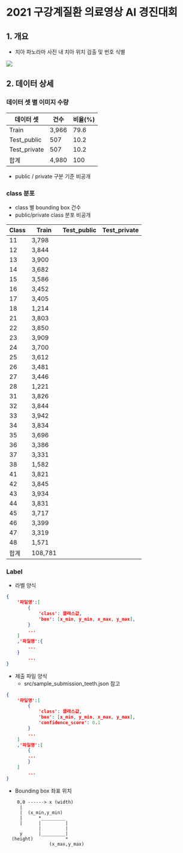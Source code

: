 # 2021 구강계질환 의료영상 AI 경진대회

## 1. 개요

* 치아 파노라마 사진 내 치아 위치 검출 및 번호 식별

![](https://github.com/mnc-challenge/healthcare_mouth/blob/main/img/%EC%B9%98%EC%95%84_01.png?raw=true)

## 2. 데이터 상세

### 데이터 셋 별 이미지 수량

| 데이터 셋    | 건수  | 비율(%) |
| ------------ | ----- | ------- |
| Train        | 3,966 | 79.6    |
| Test_public  | 507   | 10.2    |
| Test_private | 507   | 10.2    |
| 합계         | 4,980 | 100     |

* public / private 구분 기준 비공개

### class 분포

* class 별 bounding box 건수
* public/private class 분포 비공개

| Class | Train   | Test_public | Test_private |
| ----- | ------- | ----------- | ------------ |
| 11    | 3,798   |             |              |
| 12    | 3,844   |             |              |
| 13    | 3,900   |             |              |
| 14    | 3,682   |             |              |
| 15    | 3,586   |             |              |
| 16    | 3,452   |             |              |
| 17    | 3,405   |             |              |
| 18    | 1,214   |             |              |
| 21    | 3,803   |             |              |
| 22    | 3,850   |             |              |
| 23    | 3,909   |             |              |
| 24    | 3,700   |             |              |
| 25    | 3,612   |             |              |
| 26    | 3,481   |             |              |
| 27    | 3,446   |             |              |
| 28    | 1,221   |             |              |
| 31    | 3,826   |             |              |
| 32    | 3,844   |             |              |
| 33    | 3,942   |             |              |
| 34    | 3,834   |             |              |
| 35    | 3,696   |             |              |
| 36    | 3,386   |             |              |
| 37    | 3,331   |             |              |
| 38    | 1,582   |             |              |
| 41    | 3,821   |             |              |
| 42    | 3,845   |             |              |
| 43    | 3,934   |             |              |
| 44    | 3,831   |             |              |
| 45    | 3,717   |             |              |
| 46    | 3,399   |             |              |
| 47    | 3,319   |             |              |
| 48    | 1,571   |             |              |
| 합계  | 108,781 |             |              |

### Label

* 라벨 양식

```json
{
	'파일명':[
        {
            'class': 클래스값,
            'box': [x_min, y_min, x_max, y_max],
        }
        ...
    ]
    ,'파일명':{
        ...
    }
        ...
}
```

* 제출 파일 양식
  * src/sample_submission_teeth.json 참고

```json
{
	'파일명':[
        {
            'class': 클래스값,
            'box': [x_min, y_min, x_max, y_max],
            'confidence_score': 0.1
        }
        ...
    ]
    ,'파일명':[
        {
        ...
    	}
    ]
        ...
}
```

* Bounding box 좌표 위치

```
    0,0 ------> x (width)
     |
     |  (x_min,y_min)
     |      *_________
     |      |         |
            |         |
     y      |_________|
  (height)            *
                (x_max,y_max)
```


